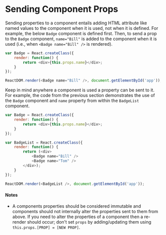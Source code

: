 # Sending Component Props

Sending properties to a component entails adding HTML attribute like named values to the component when it is used, not when it is defined. For example, the below `Badge` component is defined first. Then, to send a prop to the `Badge` component, `name="Bill"` is added to the component when it is used (i.e., when `<Badge name="Bill" />` is rendered).

```javascript
var Badge = React.createClass({
	render: function() {
		return <div>{this.props.name}</div>;
	}
});

ReactDOM.render(<Badge name="Bill" />, document.getElementById('app'));
```

Keep in mind anywhere a component is used a property can be sent to it. For example, the code from the previous section demonstrates the use of the `Badge` component and `name` property from within the `BadgeList` component.

```javascript
var Badge = React.createClass({
	render: function() {
		return <div>{this.props.name}</div>;
	}
});

var BadgeList = React.createClass({
	render: function() {
		return (<div>
			<Badge name="Bill" />
			<Badge name="Tom" />
		</div>);
	}
});

ReactDOM.render(<BadgeList />, document.getElementById('app'));
```

#### Notes

* A components properties should be considered immutable and components should not internally alter the properties sent to them from above. If you need to alter the properties of a component then a re-render should occur; don't set `props` by adding/updating them using `this.props.[PROP] = [NEW PROP]`.
